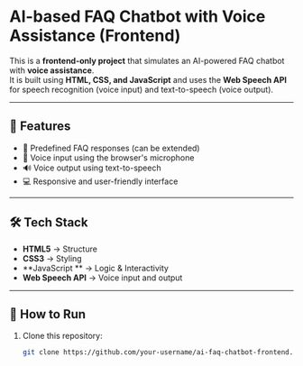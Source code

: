 # AI-based FAQ Chatbot with Voice Assistance (Frontend)

This is a **frontend-only project** that simulates an AI-powered FAQ chatbot with **voice assistance**.  
It is built using **HTML, CSS, and JavaScript** and uses the **Web Speech API** for speech recognition (voice input) and text-to-speech (voice output).

---

## 🚀 Features
- 🧠 Predefined FAQ responses (can be extended)  
- 🎤 Voice input using the browser's microphone  
- 🔊 Voice output using text-to-speech  
- 💻 Responsive and user-friendly interface  

---

## 🛠️ Tech Stack
- **HTML5** → Structure  
- **CSS3** → Styling  
- **JavaScript ** → Logic & Interactivity  
- **Web Speech API** → Voice input and output  

---

## 🎯 How to Run
1. Clone this repository:
   ```bash
   git clone https://github.com/your-username/ai-faq-chatbot-frontend.git

